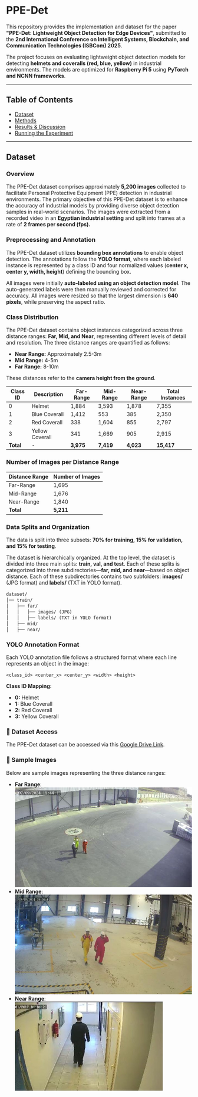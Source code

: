 # PPE-Det
This repository provides the implementation and dataset for the paper **"PPE-Det: Lightweight Object Detection for Edge Devices"**, submitted to the **2nd International Conference on Intelligent Systems, Blockchain, and Communication Technologies (ISBCom) 2025**.  

The project focuses on evaluating lightweight object detection models for detecting **helmets and coveralls (red, blue, yellow)** in industrial environments. The models are optimized for **Raspberry Pi 5** using **PyTorch and NCNN frameworks**.  

---

## Table of Contents  
- [Dataset](#dataset)  
- [Methods](#methods)  
- [Results & Discussion](#results--discussion)  
- [Running the Experiment](#running-the-experiment)  

---
## Dataset

### Overview
The PPE-Det dataset comprises approximately **5,200 images** collected to facilitate Personal Protective Equipment (PPE) detection in industrial environments. The primary objective of this PPE-Det dataset is to enhance the accuracy of industrial models by providing diverse object detection samples in real-world scenarios. The images were extracted from a recorded video in an **Egyptian industrial setting** and split into frames at a rate of **2 frames per second (fps).**

### Preprocessing and Annotation
The PPE-Det dataset utilizes **bounding box annotations** to enable object detection. The annotations follow the **YOLO format**, where each labeled instance is represented by a class ID and four normalized values (**center x, center y, width, height**) defining the bounding box.

All images were initially **auto-labeled using an object detection model**. The auto-generated labels were then manually reviewed and corrected for accuracy. All images were resized so that the largest dimension is **640 pixels**, while preserving the aspect ratio.

### Class Distribution
The PPE-Det dataset contains object instances categorized across three distance ranges: **Far, Mid, and Near**, representing different levels of detail and resolution.
The three distance ranges are quantified as follows: 
- **Near Range:** Approximately 2.5-3m
- **Mid Range:** 4-5m
- **Far Range:** 8-10m

These distances refer to the **camera height from the ground**.

| Class ID | Description      | Far-Range | Mid-Range | Near-Range | Total Instances |
|----------|------------------|-----------|-----------|------------|-----------------|
| 0        | Helmet            | 1,884      | 3,593      | 1,878       | 7,355           |
| 1        | Blue Coverall     | 1,412      | 553        | 385         | 2,350           |
| 2        | Red Coverall      | 338        | 1,604      | 855         | 2,797           |
| 3        | Yellow Coverall   | 341        | 1,669      | 905         | 2,915           |
| **Total**| -                | **3,975**  | **7,419**  | **4,023**   | **15,417**      |

### Number of Images per Distance Range
| Distance Range | Number of Images |
|----------------|------------------|
| Far-Range      | 1,695             |
| Mid-Range      | 1,676             |
| Near-Range     | 1,840             |
| **Total**      | **5,211**         |

### Data Splits and Organization
The data is split into three subsets: **70\% for training, 15\% for validation, and 15\% for testing**. 

The dataset is hierarchically organized. At the top level, the dataset is divided into three main splits: **train, val, and test**. Each of these splits is categorized into three subdirectories—**far, mid, and near**—based on object distance. Each of these subdirectories contains two subfolders: **images/** (JPG format) and **labels/** (TXT in YOLO format).

```
dataset/
│── train/
│   ├── far/
│   │   ├── images/ (JPG)
│   │   ├── labels/ (TXT in YOLO format)
│   ├── mid/
│   ├── near/
```

### YOLO Annotation Format
Each YOLO annotation file follows a structured format where each line represents an object in the image:
```
<class_id> <center_x> <center_y> <width> <height>
```

**Class ID Mapping:**
- **0:** Helmet
- **1:** Blue Coverall
- **2:** Red Coverall
- **3:** Yellow Coverall



### 🔗 Dataset Access
The PPE-Det dataset can be accessed via this [Google Drive Link](https://drive.google.com/drive/folders/1RPhOT1OLkAopfAbRdLiQo_hbQeRj2HT6?usp=sharing).

### 📸 Sample Images
Below are sample images representing the three distance ranges:
- **Far Range**: ![Far Range Image](Images/far.jpg)
- **Mid Range**: ![Mid Range Image](Images/mid.jpg)
- **Near Range**: ![Near Range Image](Images/near.jpg)



<!-- ### Models Trained on the PPE-Det Dataset
The following models were trained and evaluated on the PPE-Det dataset for object detection:

| Model       | Architecture | Description | 
|-------------|--------------|-------------|
| YOLOv5n     | Ultra-lightweight | Designed for fast inference on edge devices. |
| YOLOv8n     | Next-gen YOLO | Improved accuracy and efficiency over previous YOLO versions. |
| YOLOv9t     | Transformer-enhanced YOLO | Incorporates transformer layers for better feature representation. |
| YOLOv10n    | Enhanced lightweight | Optimized for better performance on low-power devices. |
| YOLOv11n    | Further optimized | Improved speed-accuracy tradeoff compared to YOLOv10n. |
| YOLOX-Nano  | Nano variant | Efficient object detection designed specifically for mobile and edge devices. |
| NanoDet-M   | Lightweight anchor-free model | Specializes in fast and efficient object detection. |

These models were evaluated based on metrics such as **Mean Average Precision (mAP), Inference Time, and Model Size**. Performance evaluations were conducted on a **Raspberry Pi 5** to simulate real-world edge deployment scenarios. -->
